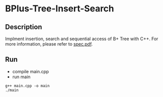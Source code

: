 # BPlus-Tree-Insert-Search

## Description
Implment insertion, search and sequential access of B+ Tree with C++. For more information, please refer to [spec.pdf](https://github.com/johnnyhwu/BPlus-Tree-Insert-Search/blob/main/spec.pdf).

## Run
- compile main.cpp
- run main
```
g++ main.cpp -o main
./main
```
